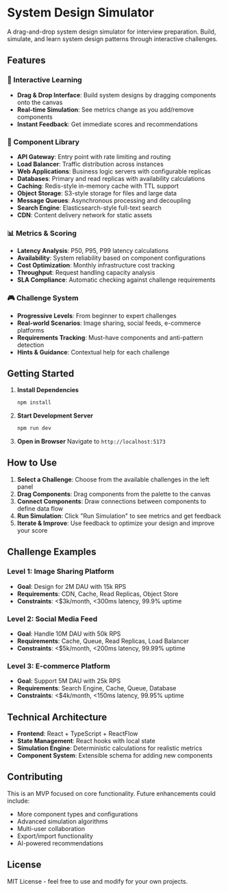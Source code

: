 # System Design Simulator

A drag-and-drop system design simulator for interview preparation. Build, simulate, and learn system design patterns through interactive challenges.

## Features

### 🎯 Interactive Learning
- **Drag & Drop Interface**: Build system designs by dragging components onto the canvas
- **Real-time Simulation**: See metrics change as you add/remove components
- **Instant Feedback**: Get immediate scores and recommendations

### 🧩 Component Library
- **API Gateway**: Entry point with rate limiting and routing
- **Load Balancer**: Traffic distribution across instances
- **Web Applications**: Business logic servers with configurable replicas
- **Databases**: Primary and read replicas with availability calculations
- **Caching**: Redis-style in-memory cache with TTL support
- **Object Storage**: S3-style storage for files and large data
- **Message Queues**: Asynchronous processing and decoupling
- **Search Engine**: Elasticsearch-style full-text search
- **CDN**: Content delivery network for static assets

### 📊 Metrics & Scoring
- **Latency Analysis**: P50, P95, P99 latency calculations
- **Availability**: System reliability based on component configurations
- **Cost Optimization**: Monthly infrastructure cost tracking
- **Throughput**: Request handling capacity analysis
- **SLA Compliance**: Automatic checking against challenge requirements

### 🎮 Challenge System
- **Progressive Levels**: From beginner to expert challenges
- **Real-world Scenarios**: Image sharing, social feeds, e-commerce platforms
- **Requirements Tracking**: Must-have components and anti-pattern detection
- **Hints & Guidance**: Contextual help for each challenge

## Getting Started

1. **Install Dependencies**
   ```bash
   npm install
   ```

2. **Start Development Server**
   ```bash
   npm run dev
   ```

3. **Open in Browser**
   Navigate to `http://localhost:5173`

## How to Use

1. **Select a Challenge**: Choose from the available challenges in the left panel
2. **Drag Components**: Drag components from the palette to the canvas
3. **Connect Components**: Draw connections between components to define data flow
4. **Run Simulation**: Click "Run Simulation" to see metrics and get feedback
5. **Iterate & Improve**: Use feedback to optimize your design and improve your score

## Challenge Examples

### Level 1: Image Sharing Platform
- **Goal**: Design for 2M DAU with 15k RPS
- **Requirements**: CDN, Cache, Read Replicas, Object Store
- **Constraints**: <$3k/month, <300ms latency, 99.9% uptime

### Level 2: Social Media Feed
- **Goal**: Handle 10M DAU with 50k RPS
- **Requirements**: Cache, Queue, Read Replicas, Load Balancer
- **Constraints**: <$5k/month, <200ms latency, 99.99% uptime

### Level 3: E-commerce Platform
- **Goal**: Support 5M DAU with 25k RPS
- **Requirements**: Search Engine, Cache, Queue, Database
- **Constraints**: <$4k/month, <150ms latency, 99.95% uptime

## Technical Architecture

- **Frontend**: React + TypeScript + ReactFlow
- **State Management**: React hooks with local state
- **Simulation Engine**: Deterministic calculations for realistic metrics
- **Component System**: Extensible schema for adding new components

## Contributing

This is an MVP focused on core functionality. Future enhancements could include:
- More component types and configurations
- Advanced simulation algorithms
- Multi-user collaboration
- Export/import functionality
- AI-powered recommendations

## License

MIT License - feel free to use and modify for your own projects.

